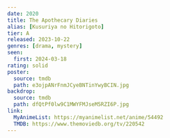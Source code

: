 ```yaml
---
date: 2020
title: The Apothecary Diaries
alias: [Kusuriya no Hitorigoto]
tier: A
released: 2023-10-22
genres: [drama, mystery]
seen:
  first: 2024-03-18
rating: solid
poster:
  source: tmdb
  path: e3ojpANrFnmJCyeBNTinYwyBCIN.jpg
backdrop:
  source: tmdb
  path: dfQtPf0lw9C1MWYFMJseM5RZI6P.jpg
link:
  MyAnimeList: https://myanimelist.net/anime/54492
  TMDB: https://www.themoviedb.org/tv/220542
---
```

